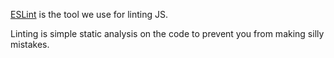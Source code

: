 [ESLint](https://eslint.org/) is the tool we use for linting JS.

Linting is simple static analysis on the code to prevent you from making silly mistakes.